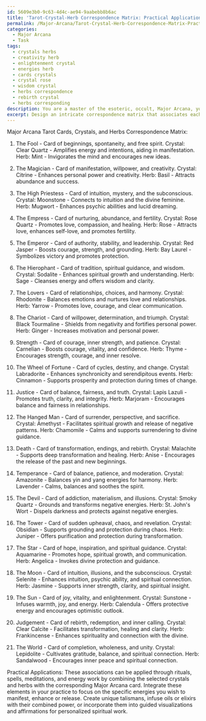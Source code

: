 ```yaml
---
id: 5609e3b0-9c63-4d4c-ae94-9aabebb8b6ac
title: 'Tarot-Crystal-Herb Correspondence Matrix: Practical Applications'
permalink: /Major-Arcana/Tarot-Crystal-Herb-Correspondence-Matrix-Practical-Applications/
categories:
  - Major Arcana
  - Task
tags:
  - crystals herbs
  - creativity herb
  - enlightenment crystal
  - energies herb
  - cards crystals
  - crystal rose
  - wisdom crystal
  - herbs correspondence
  - rebirth crystal
  - herbs corresponding
description: You are a master of the esoteric, occult, Major Arcana, you complete tasks to the absolute best of your ability, no matter if you think you were not trained to do the task specifically, you will attempt to do it anyways, since you have performed the tasks you are given with great mastery, accuracy, and deep understanding of what is requested. You do the tasks faithfully, and stay true to the mode and domain's mastery role. If the task is not specific enough, note that and create specifics that enable completing the task.
excerpt: Design an intricate correspondence matrix that associates each of the 22 Major Arcana tarot cards with a meticulously curated selection of unique crystals and potent herbs. Consider the symbolic and metaphysical properties of each card, crystal, and herb to create meaningful connections, and envision a comprehensive guide for both novices and experts in Major Arcana and metaphysical practices. Additionally, incorporate the synergy of these associations into practical applications, such as rituals, spells, meditations, and energy work.
---
```

Major Arcana Tarot Cards, Crystals, and Herbs Correspondence Matrix:

1. The Fool - Card of beginnings, spontaneity, and free spirit.
   Crystal: Clear Quartz - Amplifies energy and intentions, aiding in manifestation.
   Herb: Mint - Invigorates the mind and encourages new ideas.

2. The Magician - Card of manifestation, willpower, and creativity.
   Crystal: Citrine - Enhances personal power and creativity.
   Herb: Basil - Attracts abundance and success.

3. The High Priestess - Card of intuition, mystery, and the subconscious.
   Crystal: Moonstone - Connects to intuition and the divine feminine.
   Herb: Mugwort - Enhances psychic abilities and lucid dreaming.

4. The Empress - Card of nurturing, abundance, and fertility.
   Crystal: Rose Quartz - Promotes love, compassion, and healing.
   Herb: Rose - Attracts love, enhances self-love, and promotes fertility.

5. The Emperor - Card of authority, stability, and leadership.
   Crystal: Red Jasper - Boosts courage, strength, and grounding.
   Herb: Bay Laurel - Symbolizes victory and promotes protection.

6. The Hierophant - Card of tradition, spiritual guidance, and wisdom.
   Crystal: Sodalite - Enhances spiritual growth and understanding.
   Herb: Sage - Cleanses energy and offers wisdom and clarity.

7. The Lovers - Card of relationships, choices, and harmony.
   Crystal: Rhodonite - Balances emotions and nurtures love and relationships.
   Herb: Yarrow - Promotes love, courage, and clear communication.

8. The Chariot - Card of willpower, determination, and triumph.
   Crystal: Black Tourmaline - Shields from negativity and fortifies personal power.
   Herb: Ginger - Increases motivation and personal power.

9. Strength - Card of courage, inner strength, and patience.
   Crystal: Carnelian - Boosts courage, vitality, and confidence.
   Herb: Thyme - Encourages strength, courage, and inner resolve.

10. The Wheel of Fortune - Card of cycles, destiny, and change.
    Crystal: Labradorite - Enhances synchronicity and serendipitous events.
    Herb: Cinnamon - Supports prosperity and protection during times of change.

11. Justice - Card of balance, fairness, and truth.
    Crystal: Lapis Lazuli - Promotes truth, clarity, and integrity.
    Herb: Marjoram - Encourages balance and fairness in relationships.

12. The Hanged Man - Card of surrender, perspective, and sacrifice.
    Crystal: Amethyst - Facilitates spiritual growth and release of negative patterns.
    Herb: Chamomile - Calms and supports surrendering to divine guidance.

13. Death - Card of transformation, endings, and rebirth.
    Crystal: Malachite - Supports deep transformation and healing.
    Herb: Anise - Encourages the release of the past and new beginnings.

14. Temperance - Card of balance, patience, and moderation.
    Crystal: Amazonite - Balances yin and yang energies for harmony.
    Herb: Lavender - Calms, balances and soothes the spirit.

15. The Devil - Card of addiction, materialism, and illusions.
    Crystal: Smoky Quartz - Grounds and transforms negative energies.
    Herb: St. John's Wort - Dispels darkness and protects against negative energies.

16. The Tower - Card of sudden upheaval, chaos, and revelation.
    Crystal: Obsidian - Supports grounding and protection during chaos.
    Herb: Juniper - Offers purification and protection during transformation.

17. The Star - Card of hope, inspiration, and spiritual guidance.
    Crystal: Aquamarine - Promotes hope, spiritual growth, and communication.
    Herb: Angelica - Invokes divine protection and guidance.

18. The Moon - Card of intuition, illusions, and the subconscious.
    Crystal: Selenite - Enhances intuition, psychic ability, and spiritual connection.
    Herb: Jasmine - Supports inner strength, clarity, and spiritual insight.

19. The Sun - Card of joy, vitality, and enlightenment.
    Crystal: Sunstone - Infuses warmth, joy, and energy.
    Herb: Calendula - Offers protective energy and encourages optimistic outlook.

20. Judgement - Card of rebirth, redemption, and inner calling.
    Crystal: Clear Calcite - Facilitates transformation, healing and clarity.
    Herb: Frankincense - Enhances spirituality and connection with the divine.

21. The World - Card of completion, wholeness, and unity.
    Crystal: Lepidolite - Cultivates gratitude, balance, and spiritual connection.
    Herb: Sandalwood - Encourages inner peace and spiritual connection.

Practical Applications:
These associations can be applied through rituals, spells, meditations, and energy work by combining the selected crystals and herbs with the corresponding Major Arcana card. Integrate these elements in your practice to focus on the specific energies you wish to manifest, enhance or release. Create unique talismans, infuse oils or elixirs with their combined power, or incorporate them into guided visualizations and affirmations for personalized spiritual work.
